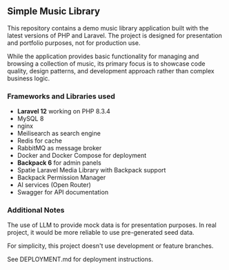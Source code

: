 ## Simple Music Library

This repository contains a demo music library application built with the latest versions of PHP and Laravel.
The project is designed for presentation and portfolio purposes, not for production use.

While the application provides basic functionality for managing and browsing a collection of music,
its primary focus is to showcase code quality, design patterns, and development approach rather than complex business logic.

### Frameworks and Libraries used

- **Laravel 12** working on PHP 8.3.4 
- MySQL 8
- nginx
- Meilisearch as search engine
- Redis for cache
- RabbitMQ as message broker
- Docker and Docker Compose for deployment
- **Backpack 6** for admin panels
- Spatie Laravel Media Library with Backpack support
- Backpack Permission Manager
- AI services (Open Router)
- Swagger for API documentation

### Additional Notes

The use of LLM to provide mock data is for presentation purposes. In real project, it would be more reliable to use
pre-generated seed data.

For simplicity, this project doesn't use development or feature branches.

See DEPLOYMENT.md for deployment instructions.
